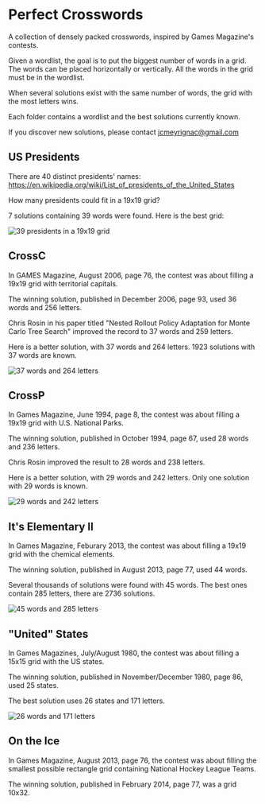 # Perfect Crosswords

A collection of densely packed crosswords, inspired by Games Magazine's contests.

Given a wordlist, the goal is to put the biggest number of words in a grid.
The words can be placed horizontally or vertically.
All the words in the grid must be in the wordlist.

When several solutions exist with the same number of words, the grid with the most letters wins.

Each folder contains a wordlist and the best solutions currently known.

If you discover new solutions, please contact jcmeyrignac@gmail.com

## US Presidents

There are 40 distinct presidents' names:
https://en.wikipedia.org/wiki/List_of_presidents_of_the_United_States

How many presidents could fit in a 19x19 grid?

7 solutions containing 39 words were found.
Here is the best grid:

![39 presidents in a 19x19 grid](/Presidents/Presidents.png)

## CrossC

In GAMES Magazine, August 2006, page 76, the contest was about filling a 19x19 grid with territorial capitals.

The winning solution, published in December 2006, page 93, used 36 words and 256 letters.

Chris Rosin in his paper titled "Nested Rollout Policy Adaptation for Monte Carlo Tree Search" improved the record to 37 words and 259 letters.

Here is a better solution, with 37 words and 264 letters.
1923 solutions with 37 words are known.

![37 words and 264 letters](/CrossC/CrossC.png)

## CrossP

In Games Magazine, June 1994, page 8, the contest was about filling a 19x19 grid with U.S. National Parks.

The winning solution, published in October 1994, page 67, used 28 words and 236 letters.

Chris Rosin improved the result to 28 words and 238 letters.

Here is a better solution, with 29 words and 242 letters.
Only one solution with 29 words is known.

![29 words and 242 letters](/CrossP/CrossP.png)

## It's Elementary II

In Games Magazine, Feburary 2013, the contest was about filling a 19x19 grid with the chemical elements.

The winning solution, published in August 2013, page 77, used 44 words.

Several thousands of solutions were found with 45 words.
The best ones contain 285 letters, there are 2736 solutions.

![45 words and 285 letters](/Elements2/Elements2.png)

## "United" States

In Games Magazines, July/August 1980, the contest was about filling a 15x15 grid with the US states.

The winning solution, published in November/December 1980, page 86, used 25 states.

The best solution uses 26 states and 171 letters.

![26 words and 171 letters](/UnitedStates/15x15.png)


## On the Ice

In Games Magazine, August 2013, page 76, the contest was about filling the smallest possible rectangle grid containing National Hockey League Teams.

The winning solution, published in February 2014, page 77, was a grid 10x32.

